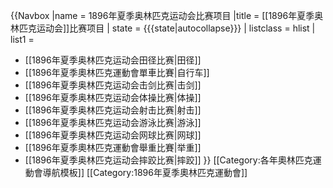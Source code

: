 {{Navbox
|name = 1896年夏季奥林匹克运动会比赛项目
|title = [[1896年夏季奥林匹克运动会]]比赛项目
| state    = {{{state|autocollapse}}}
| listclass = hlist
| list1 =
* [[1896年夏季奥林匹克运动会田径比赛|田径]]
* [[1896年夏季奧林匹克運動會單車比賽|自行车]]
* [[1896年夏季奥林匹克运动会击剑比赛|击剑]]
* [[1896年夏季奥林匹克运动会体操比赛|体操]]
* [[1896年夏季奥林匹克运动会射击比赛|射击]]
* [[1896年夏季奥林匹克运动会游泳比赛|游泳]]
* [[1896年夏季奥林匹克运动会网球比赛|网球]]
* [[1896年夏季奧林匹克運動會舉重比賽|举重]]
* [[1896年夏季奥林匹克运动会摔跤比赛|摔跤]]
}}<noinclude>
[[Category:各年奧林匹克運動會導航模板]]
[[Category:1896年夏季奧林匹克運動會]]
</noinclude>